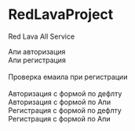# RedLavaProject
Red Lava All Service


Апи авторизация<br>
Апи регистрация<br>
<br>
Проверка емаила при регистрации<br>
<br>
Авторизация с формой по дефлту<br>
Авторизация с формой по Апи<br>
Регистрация с формой по дефлту<br>
Регистрация с формой по Апи<br>